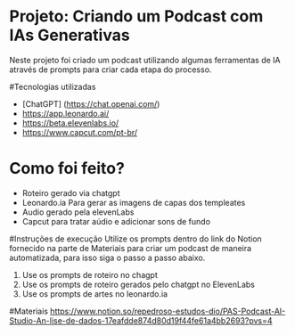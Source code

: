 # Projeto: Criando um Podcast com IAs Generativas

Neste projeto foi criado um podcast utilizando algumas ferramentas de IA através de prompts para criar cada etapa do processo.

#Tecnologias utilizadas
- [ChatGPT] (https://chat.openai.com/)
- https://app.leonardo.ai/
- https://beta.elevenlabs.io/
- https://www.capcut.com/pt-br/

# Como foi feito?
- Roteiro gerado via chatgpt
- Leonardo.ia Para gerar as imagens de capas dos templeates
- Audio gerado pela elevenLabs
- Capcut para tratar aúdio e adicionar sons de fundo

#Instruções de execução
Utilize os prompts dentro do link do Notion fornecido na parte de Materiais para criar um podcast de maneira automatizada, para isso siga o passo a passo abaixo.

1. Use os prompts de roteiro no chagpt
2. Use os prompts de roteiro gerados pelo chatgpt no ElevenLabs
3. Use os prompts de artes no leonardo.ia

#Materiais
https://www.notion.so/repedroso-estudos-dio/PAS-Podcast-AI-Studio-An-lise-de-dados-17eafdde874d80d19f44fe61a4bb2693?pvs=4
